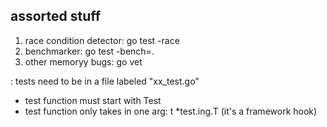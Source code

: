 ## assorted stuff

1. race condition detector: go test -race
2. benchmarker: go test -bench=.
3. other memoryy bugs: go vet

: tests need to be in a file labeled "xx_test.go"
- test function must start with Test
- test function only takes in one arg: t \*test.ing.T (it's a framework hook)

